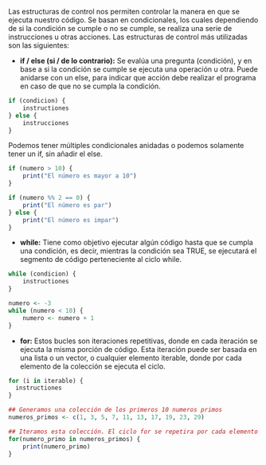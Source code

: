 Las estructuras de control nos permiten controlar la manera en que se ejecuta nuestro código. Se basan en condicionales, los cuales dependiendo de si la condición se cumple o no se cumple, se realiza una serie de instrucciones u otras acciones. Las estructuras de control más utilizadas son las siguientes:

- **if / else (si / de lo contrario):**  Se evalúa una pregunta (condición), y en base a si la condición se cumple se ejecuta una operación u otra. Puede anidarse con un else, para indicar que acción debe realizar el programa en caso de que no se cumpla la condición.
```r
if (condicion) {
	instructiones
} else {
	instrucciones
}
```

Podemos tener múltiples condicionales anidadas o podemos solamente tener un if, sin añadir el else.
```r
if (numero > 10) {
	print("El número es mayor a 10")
}

if (numero %% 2 == 0) {
	print("El número es par")
} else {
	print("El número es impar")
}
```


- **while:** Tiene como objetivo ejecutar algún código hasta que se cumpla una condición, es decir, mientras la condición sea TRUE, se ejecutará el segmento de código perteneciente al ciclo while.

```r
while (condicion) {
	instructiones
}

numero <- -3
while (numero < 10) {
	numero <- numero + 1
}

```


- **for:** Estos bucles son iteraciones repetitivas, donde en cada iteración se ejecuta la misma porción de código. Esta iteración puede ser basada en una lista o un vector, o cualquier elemento iterable, donde por cada elemento de la colección se ejecuta el ciclo.

```r
for (i in iterable) {
  instructiones
}

## Generamos una colección de los primeros 10 numeros primos
numeros_primos <- c(1, 3, 5, 7, 11, 13, 17, 19, 23, 29) 

## Iteramos esta colección. El ciclo for se repetira por cada elemento del vector
for(numero_primo in numeros_primos) {
    print(numero_primo)
}

```

